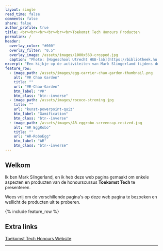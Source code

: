 ```yaml
---
layout: single
read_time: false
comments: false
share: false
author_profile: true
title: <br><br><br><br><br><br>Toekomst Tech Honours Producten
permalink: /
header:
  overlay_color: "#000"
  overlay_filter: "0.5"
  overlay_image: /assets/images/1000x563-cropped.jpg
  caption: "Photo: [Hogeschool Utrecht HUB-lab](https://bibliotheek.hu.nl/HUB-Lab/)"
excerpt: "Een kijkje op de activiteiten van Mark Slingerland tijdens de honours cursus.<br><br>"
feature_row:
  - image_path: /assets/images/egg-carrier-chao-garden-thumbnail.png
    alt: "VR Chao Garden"
    title: ""
    url: "VR-Chao-Garden"
    btn_label: "VR"
    btn_class: "btn--inverse"
  - image_path: /assets/images/rococo-stroming.jpg
    title: ""
    url: "kunst-powerpoint-quiz"
    btn_label: "Gamification"
    btn_class: "btn--inverse"
  - image_path: /assets/images/AR-eggrobo-screencap-resized.jpg
    alt: "AR EggRobo"
    title: ""
    url: "AR-RoboEgg"
    btn_label: "AR"
    btn_class: "btn--inverse"
---
```


## Welkom
Ik ben Mark Slingerland, en ik heb deze web pagina gemaakt om enkele aspecten en producten van de honourscursus __Toekomst Tech__ te presenteren. 

Wees vrij om de verschillende pagina's op deze web pagina te bezoeken en wellicht de producten uit te proberen.

<div id='featured'></div>

{% include feature_row %}

## Extra links
[Toekomst Tech Honours Website](https://husite.nl/huhonours/toekomst-tech/)

---